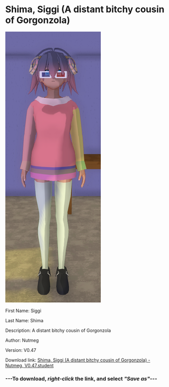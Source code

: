 # Shima, Siggi (A distant bitchy cousin of Gorgonzola)

<img src = "https://raw.githubusercontent.com/Arbiter1223/Daigaku-Gurashi-Custom-Students/master/Students/Files/Shima%2C%20Siggi%20(A%20distant%20bitchy%20cousin%20of%20Gorgonzola).png">

First Name: Siggi

Last Name: Shima

Description: A distant bitchy cousin of Gorgonzola

Author: Nutmeg

Version: V0.47

Download link: <a href="https://raw.githubusercontent.com/Arbiter1223/Daigaku-Gurashi-Custom-Students/master/Students/Files/Shima%2C%20Siggi%20(A%20distant%20bitchy%20cousin%20of%20Gorgonzola)%20-%20Nutmeg%2C%20V0.47.student">Shima, Siggi (A distant bitchy cousin of Gorgonzola) - Nutmeg, V0.47.student</a>

### ---**To download, _right-click_ the link, and select _"Save as"_**---
